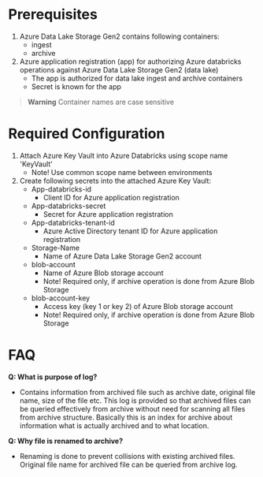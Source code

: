 # Prerequisites
1. Azure Data Lake Storage Gen2 contains following containers:
   - ingest
   - archive
2. Azure application registration (app) for authorizing Azure databricks operations against Azure Data Lake Storage Gen2 (data lake)
   - The app is authorized for data lake ingest and archive containers
   - Secret is known for the app

> **Warning**
> Container names are case sensitive

# Required Configuration
1. Attach Azure Key Vault into Azure Databricks using scope name 'KeyVault'
   - Note! Use common scope name between environments
2. Create following secrets into the attached Azure Key Vault:
   - App-databricks-id
     - Client ID for Azure application registration
   - App-databricks-secret
     - Secret for Azure application registration
   - App-databricks-tenant-id
     - Azure Active Directory tenant ID for Azure application registration
   - Storage-Name
     - Name of Azure Data Lake Storage Gen2 account
   - blob-account
     - Name of Azure Blob storage account
     - Note! Required only, if archive operation is done from Azure Blob Storage
   - blob-account-key
     - Access key (key 1 or key 2) of Azure Blob storage account
     - Note! Required only, if archive operation is done from Azure Blob Storage

# FAQ
**Q: What is purpose of log?**
 - Contains information from archived file such as archive date, original file name, size of the file etc. This log is provided so that archived files can be queried effectively from archive without need for scanning all files from archive structure. Basically this is an index for archive about information what is actually archived and to what location.
 
**Q: Why file is renamed to archive?**
 - Renaming is done to prevent collisions with existing archived files. Original file name for archived file can be queried from archive log.
